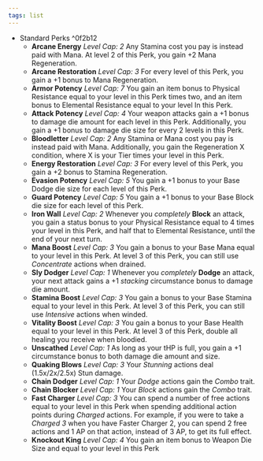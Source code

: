 ```yaml
---
tags: list
---
```

- Standard Perks ^0f2b12
	- **Arcane Energy** *Level Cap: 2* Any Stamina cost you pay is instead paid with Mana. At level 2 of this Perk, you gain +2 Mana Regeneration. 
	- **Arcane Restoration** *Level Cap: 3* For every level of this Perk, you gain a +1 bonus to Mana Regeneration.
	- **Armor Potency** *Level Cap: 7* You gain an item bonus to Physical Resistance equal to your level in this Perk times two, and an item bonus to Elemental Resistance equal to your level In this Perk.
	- **Attack Potency** *Level Cap: 4* Your weapon attacks gain a +1 bonus to damage die amount for each level in this Perk. Additionally, you gain a +1 bonus to damage die size for every 2 levels in this Perk.
	- **Bloodletter** *Level Cap: 2* Any Stamina or Mana cost you pay is instead paid with Mana. Additionally, you gain the Regeneration X condition, where X is your Tier times your level in this Perk. 
	- **Energy Restoration** *Level Cap: 3* For every level of this Perk, you gain a +2 bonus to Stamina Regeneration.
	- **Evasion Potency** *Level Cap: 5* You gain a +1 bonus to your Base Dodge die size for each level of this Perk.
	- **Guard Potency** *Level Cap: 5* You gain a +1 bonus to your Base Block die size for each level of this Perk.
	- **Iron Wall** *Level Cap: 2* Whenever you *completely* **Block** an attack, you gain a status bonus to your Physical Resistance equal to 4 times your level in this Perk, and half that to Elemental Resistance, until the end of your next turn.
	- **Mana Boost** *Level Cap: 3* You gain a bonus to your Base Mana equal to your level in this Perk. At level 3 of this Perk, you can still use *Concentrate* actions when drained.
	- **Sly Dodger** *Level Cap: 1* Whenever you *completely* **Dodge** an attack, your next attack gains a +1 *stacking* circumstance bonus to damage die amount.
	- **Stamina Boost** *Level Cap: 3* You gain a bonus to your Base Stamina equal to your level in this Perk. At level 3 of this Perk, you can still use *Intensive* actions when winded.
	- **Vitality Boost** *Level Cap: 3* You gain a bonus to your Base Health equal to your level in this Perk. At level 3 of this Perk, double all healing you receive when bloodied.
	- **Unscathed** *Level Cap: 1* As long as your tHP is full, you gain a +1 circumstance bonus to both damage die amount and size. 
	- **Quaking Blows** *Level Cap: 3* Your *Stunning* actions deal (1.5x/2x/2.5x) Stun damage.
	- **Chain Dodger** *Level Cap: 1* Your *Dodge* actions gain the *Combo* trait.
	- **Chain Blocker** *Level Cap: 1* Your *Block* actions gain the *Combo* trait.
	- **Fast Charger** *Level Cap: 3* You can spend a number of free actions equal to your level in this Perk when spending additional action points during *Charged* actions. For example, if you were to take a *Charged 3* when you have Faster Charger 2, you can spend 2 free actions and 1 AP on that action, instead of 3 AP, to get its full effect.
	- **Knockout King** *Level Cap: 4* You gain an item bonus to Weapon Die Size and equal to your level in this Perk 
